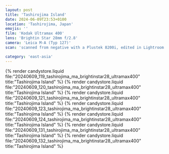 ```yaml
---
layout: post
title: 'Tashirojima Island'
date: 2024-06-09T23:53+0100
location: 'Tashirojima, Japan'
emojis: ''
film: 'Kodak Ultramax 400'
lens: 'Brightin Star 28mm f/2.8'
camera: 'Leica M-A (Typ 127)'
scan: 'scanned from negative with a Plustek 8200i, edited in Lightroom'

category: 'east-asia'
---
```


{% render candystore.liquid file:"20240609_119_tashirojima_ma_brightinstar28_ultramax400" title:"Tashirojima Island" %}
{% render candystore.liquid file:"20240609_120_tashirojima_ma_brightinstar28_ultramax400" title:"Tashirojima Island" %}
{% render candystore.liquid file:"20240609_121_tashirojima_ma_brightinstar28_ultramax400" title:"Tashirojima Island" %}
{% render candystore.liquid file:"20240609_123_tashirojima_ma_brightinstar28_ultramax400" title:"Tashirojima Island" %}
{% render candystore.liquid file:"20240609_124_tashirojima_ma_brightinstar28_ultramax400" title:"Tashirojima Island" %}
{% render candystore.liquid file:"20240609_131_tashirojima_ma_brightinstar28_ultramax400" title:"Tashirojima Island" %}
{% render candystore.liquid file:"20240609_132_tashirojima_ma_brightinstar28_ultramax400" title:"Tashirojima Island" %}